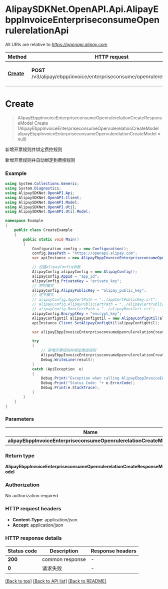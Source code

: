 # AlipaySDKNet.OpenAPI.Api.AlipayEbppInvoiceEnterpriseconsumeOpenrulerelationApi

All URIs are relative to *https://openapi.alipay.com*

Method | HTTP request | Description
------------- | ------------- | -------------
[**Create**](AlipayEbppInvoiceEnterpriseconsumeOpenrulerelationApi.md#create) | **POST** /v3/alipay/ebpp/invoice/enterpriseconsume/openrulerelation/create | 新增开票规则并绑定费控规则


<a name="create"></a>
# **Create**
> AlipayEbppInvoiceEnterpriseconsumeOpenrulerelationCreateResponseModel Create (AlipayEbppInvoiceEnterpriseconsumeOpenrulerelationCreateModel alipayEbppInvoiceEnterpriseconsumeOpenrulerelationCreateModel = null)

新增开票规则并绑定费控规则

新增开票规则并自动绑定到费控规则

### Example
```csharp
using System.Collections.Generic;
using System.Diagnostics;
using AlipaySDKNet.OpenAPI.Api;
using AlipaySDKNet.OpenAPI.Client;
using AlipaySDKNet.OpenAPI.Model;
using AlipaySDKNet.OpenAPI.Util;
using AlipaySDKNet.OpenAPI.Util.Model;

namespace Example
{
    public class CreateExample
    {
        public static void Main()
        {
            Configuration config = new Configuration();
            config.BasePath = "https://openapi.alipay.com";
            var apiInstance = new AlipayEbppInvoiceEnterpriseconsumeOpenrulerelationApi(config);

            // 设置alipayConfig参数
            AlipayConfig alipayConfig = new AlipayConfig();
            alipayConfig.AppId = "app_id";
            alipayConfig.PrivateKey = "private_key";
            // 密钥模式
            alipayConfig.AlipayPublicKey = "alipay_public_key";
            // 证书模式
            // alipayConfig.AppCertPath = "../appCertPublicKey.crt";
            // alipayConfig.AlipayPublicCertPath = "../alipayCertPublicKey_RSA2.crt";
            // alipayConfig.RootCertPath = "../alipayRootCert.crt";
            alipayConfig.EncryptKey = "encrypt_key";
            AlipayConfigUtil alipayConfigUtil = new AlipayConfigUtil(alipayConfig);
            apiInstance.Client.SetAlipayConfigUtil(alipayConfigUtil);

            var alipayEbppInvoiceEnterpriseconsumeOpenrulerelationCreateModel = new AlipayEbppInvoiceEnterpriseconsumeOpenrulerelationCreateModel(); // AlipayEbppInvoiceEnterpriseconsumeOpenrulerelationCreateModel |  (optional) 

            try
            {
                // 新增开票规则并绑定费控规则
                AlipayEbppInvoiceEnterpriseconsumeOpenrulerelationCreateResponseModel result = apiInstance.Create(alipayEbppInvoiceEnterpriseconsumeOpenrulerelationCreateModel);
                Debug.WriteLine(result);
            }
            catch (ApiException  e)
            {
                Debug.Print("Exception when calling AlipayEbppInvoiceEnterpriseconsumeOpenrulerelationApi.Create: " + e.Message );
                Debug.Print("Status Code: "+ e.ErrorCode);
                Debug.Print(e.StackTrace);
            }
        }
    }
}
```

### Parameters

Name | Type | Description  | Notes
------------- | ------------- | ------------- | -------------
 **alipayEbppInvoiceEnterpriseconsumeOpenrulerelationCreateModel** | **AlipayEbppInvoiceEnterpriseconsumeOpenrulerelationCreateModel**|  | [optional] 

### Return type

**AlipayEbppInvoiceEnterpriseconsumeOpenrulerelationCreateResponseModel**

### Authorization

No authorization required

### HTTP request headers

 - **Content-Type**: application/json
 - **Accept**: application/json


### HTTP response details
| Status code | Description | Response headers |
|-------------|-------------|------------------|
| **200** | common response |  -  |
| **0** | 请求失败 |  -  |

[[Back to top]](#) [[Back to API list]](../README.md#documentation-for-api-endpoints) [[Back to README]](../README.md)


